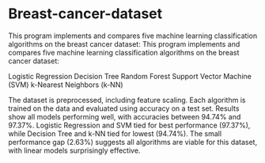 # Breast-cancer-dataset
This program implements and compares five machine learning classification algorithms on the breast cancer dataset:
This program implements and compares five machine learning classification algorithms on the breast cancer dataset:

Logistic Regression
Decision Tree
Random Forest
Support Vector Machine (SVM)
k-Nearest Neighbors (k-NN)

The dataset is preprocessed, including feature scaling. Each algorithm is trained on the data and evaluated using accuracy on a test set. Results show all models performing well, with accuracies between 94.74% and 97.37%. Logistic Regression and SVM tied for best performance (97.37%), while Decision Tree and k-NN tied for lowest (94.74%). The small performance gap (2.63%) suggests all algorithms are viable for this dataset, with linear models surprisingly effective.
